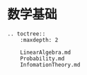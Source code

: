# 数学基础

```eval_rst
.. toctree::
    :maxdepth: 2
    
    LinearAlgebra.md
    Probability.md
    InfomationTheory.md
```






